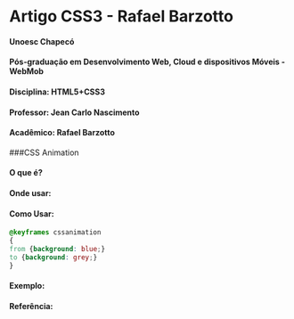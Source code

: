 # Artigo CSS3 - Rafael Barzotto

#### Unoesc Chapecó
#### Pós-graduação em Desenvolvimento Web, Cloud e dispositivos Móveis - WebMob
#### Disciplina: HTML5+CSS3
#### Professor: Jean Carlo Nascimento
#### Acadêmico: Rafael Barzotto

###CSS Animation

#### O que é?

#### Onde usar:

#### Como Usar:

```css
@keyframes cssanimation
{
from {background: blue;}
to {background: grey;}
}
```

#### Exemplo:

#### Referência:

